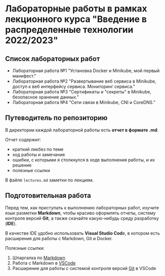 # Лабораторные работы в рамках лекционного курса "Введение в распределенные технологии 2022/2023"

## Список лабораторных работ
* Лабораторная работа №1 "Установка Docker и Minikube, мой первый манифест."
* Лабораторная работа №2 "Развертывание веб сервиса в Minikube, доступ к веб интерфейсу сервиса. Мониторинг сервиса."
* Лабораторная работа №3 "Сертификаты и "секреты" в Minikube, безопасное хранение данных."
* Лабораторная работа №4 "Сети связи в Minikube, CNI и CoreDNS."

## Путеводитель по репозиторию
В директории каждой лабораторной работы есть **отчет в формате .md**.

Отчет содержит:
* краткий ликбез по теме
* ход работы и замечания
* ошибки, с которыми я столкнулся в ходе выполнения работы, и их решение
* полезные ссылки

В файле `lectures.md` заметки по лекциям.

## Подготовительная работа
Перед тем, как приступать к выполнению лабораторных работ, изучите язык разметки **Markdown**, чтобы красиво оформлять отчеты, систему контроля версий **Git**, а также скачайте какую-нибудь среду разработку (**IDE**).

В качестве IDE удобно использовать **Visual Studio Cod**e, в котором есть расширения для работы с Markdown, Git и Docker.

Полезные ссылки:
1. Шпаргалка по [Markdown](https://github.com/sandino/Markdown-Cheatsheet)
2. Работа с Markdown в [VSCode](https://code.visualstudio.com/docs/languages/markdown)
3. Расширение для работы с cистемой контроля версий [Git](https://code.visualstudio.com/docs/sourcecontrol/overview) в VSCode